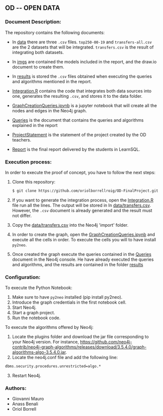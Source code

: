 ﻿## OD -- OPEN DATA

### Document Description:

The repository contains the following documents:

* In [data]() there are three `.csv` files. `top250-00-19` and `transfers-all.csv` are the 2 datasets that will be integrated. `transfers.csv` is the result of integrating both datasets.

* In [imgs]() are contained the models included in the report, and the draw.io document to create them.

* In [results]() is stored the `.csv` files obtained when executing the queries and algorithms mentioned in the report.

* [Integration.R]() contains the code that integrates both data sources into one, generates the resulting `.csv`, and stores it to the data folder.

* [GraphCreationQueries.ipynb]() is a jupyter notebook that will create all the nodes and edges in the Neo4j graph.

* [Queries]() is the document that contains the queries and algorithms explained in the report

* [ProjectStatement]() is the statement of the project created by the OD teachers.

* [Report]() is the final report delivered by the students in LearnSQL.

### Execution process:

In order to execute the proof of concept, you have to follow the next steps:
 1. Clone this repository:
    ```sh
    $ git clone https://github.com/oriolborrellroig/OD-FinalProject.git
    ```
 2. If you want to generate the integration process, open the [Integration.R]() file run all the lines. The output will be stored in In [data/transfers.csv](). However, the `.csv` document is already generated and the result must not differ.

 3. Copy the [data/transfers.csv]() into the Neo4j 'import' folder.

 4. In order to create the graph, open the [GraphCreationQueries.ipynb]() and execute all the cells in order. To execute the cells you will to have install `py2neo`.

 5. Once created the graph execute the queries contained in the [Queries]() document in the Neo4j console. He have already executed the queries and algorithms, and the results are contained in the folder [results]()

### Configuration:
To execute the Python Notebook:
 1. Make sure to have `py2neo` installed (pip install py2neo).
 2. Introduce the graph credentials in the first notebook cell.
 3. Start Neo4j.
 4. Start a graph project.
 4. Run the notebook code.
 
To execute the algorithms offered by Neo4j:
 1. Locate the plugins folder and download the jar file corresponding to your Neo4j version. For instance,
 https://github.com/neo4j-contrib/neo4j-graph-algorithms/releases/download/3.5.4.0/graph-algorithms-algo-3.5.4.0.jar.
 2. Locate the neo4j.conf file and add the following line:
 ```sh
 dbms.security.procedures.unrestricted=algo.*
 ```
 3. Restart Neo4j.

### Authors:
 * Giovanni Mauro
 * Anass Benali
 * Oriol Borrell

